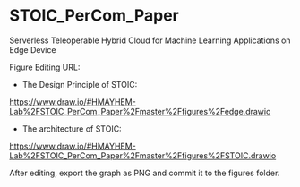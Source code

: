 # STOIC_PerCom_Paper

Serverless Teleoperable Hybrid Cloud for Machine Learning Applications on Edge Device

Figure Editing URL:

* The Design Principle of STOIC:

https://www.draw.io/#HMAYHEM-Lab%2FSTOIC_PerCom_Paper%2Fmaster%2Ffigures%2Fedge.drawio


* The architecture of STOIC:

https://www.draw.io/#HMAYHEM-Lab%2FSTOIC_PerCom_Paper%2Fmaster%2Ffigures%2FSTOIC.drawio

After editing, export the graph as PNG and commit it to the figures folder. 